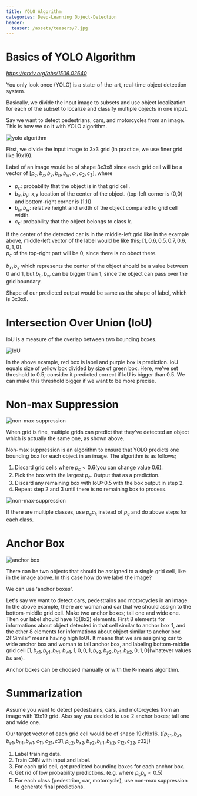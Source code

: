 ```yaml
---
title: YOLO Algorithm
categories: Deep-Learning Object-Detection
header:
  teaser: /assets/teasers/7.jpg
---
```


# Basics of YOLO Algorithm

*https://arxiv.org/abs/1506.02640*

You only look once (YOLO) is a state-of-the-art, real-time object detection system.

Basically, we divide the input image to subsets and use object localization for each of the subset to localize and classify multiple objects in one input.

Say we want to detect pedestrians, cars, and motorcycles from an image. This is how we do it with YOLO algorithm.

![yolo algorithm](https://lh3.googleusercontent.com/2Fzggnsd2GS_Lg_XMSjbddbbeKwESW6M8OfpUYEHZ2QAmqs8xmBh2NHKiNzzIZv0n-zOg1wINhodZIbhnfeuaPkSbls1np4ULXn_3Mk7D9TJffNgSP3HJKbEasES3a6nW3MF92TAfg=w2400)

First, we divide the input image to 3x3 grid (in practice, we use finer grid like 19x19).

Label of an image would be of shape 3x3x8 since each grid cell will be a vector of $[p_c, b_x, b_y, b_h, b_w, c_1, c_2, c_3]$, where

* $p_c$: probability that the object is in that grid cell.
* $b_x, b_y$: x,y location of the center of the object. (top-left corner is (0,0) and bottom-right corner is (1,1))
* $b_h, b_w$: relative height and width of the object compared to grid cell width.
* $c_k$: probability that the object belongs to class $k$.

If the center of the detected car is in the middle-left grid like in the example above, middle-left vector of the label would be like this; $[1, 0.6, 0.5, 0.7, 0.6, 0, 1, 0]$. <br>
$p_c$ of the top-right part will be 0, since there is no obect there.

$b_x, b_y$ which represents the center of the object should be a value between 0 and 1, but $b_h, b_w$ can be bigger than 1, since the object can pass over the grid boundary.

Shape of our predicted output would be same as the shape of label, which is 3x3x8.

# Intersection Over Union (IoU)

IoU is a measure of the overlap between two bounding boxes.

![IoU](https://lh3.googleusercontent.com/004xWuiitp1IM30P2rDIojurbgnllkKpT4ZVD-c4sZFMCUMy56N9FtqNdVGuz5lhdjzi2LVTpPRSRvnffKkN0N6KUEyCiCRe-PuoY0uSZaWzqfwIxU_aWBCtl02l3Yd-bi0S0xz2gg=w2400)

In the above example, red box is label and purple box is prediction. IoU equals size of yellow box divided by size of green box. Here, we've set threshold to 0.5; consider it predicted correct if IoU is bigger than 0.5. We can make this threshold bigger if we want to be more precise.

# Non-max Suppression

![non-max-suppression](https://lh3.googleusercontent.com/a4vJ53Iaz_tCH2d7GDZ29CDAZf1chksEkPMD9rmyRs5fnJNdqCkQWjTp-yh1wIwCmK6dY1WGkjmorhC3iOD0EdWshRNMmsm_8MZ8HlYiTSn-iLnzNcfAqySK-dPP4D9tFF6FfqPkcw=w2400)

When grid is fine, multiple grids can predict that they've detected an object which is actually the same one, as shown above.

Non-max suppression is an algorithm to ensure that YOLO predicts one bounding box for each object in an image. The algorithm is as follows;

1. Discard grid cells where $p_c<0.6$(you can change value 0.6).
2. Pick the box with the largest $p_c$. Output that as a prediction.
3. Discard any remaining box with IoU≥0.5 with the box output in step 2.
4. Repeat step 2 and 3 until there is no remaining box to process.

![non-max-suppression](https://lh3.googleusercontent.com/QjbGu_XwED4heoePNqWmvVW1pkOv_lO-3fozTTwaX3fvXYSZrdTlifS8jMIiZSQg3SB9gn2Jxl4UwUY_oqqAe_7NdYstwrK1Yay8_G-NMDYw8GLh1u9fP6fJnTvWS1T-xETUZy_tbg=w2400)

If there are multiple classes, use $p_cc_k$ instead of $p_c$ and do above steps for each class.

# Anchor Box

![anchor box](https://lh3.googleusercontent.com/gB0MaRNcJ9eJWcPWAfKb0p8K1fGvrmJSwzNWQy3ohgVUtj9Dn58_-GLfwZRSxFg4UBLGb3YYDZp3YLUFxsrCIS_Pe9-wdy3VYaUFHeClVjjGKM2wSZ93he6l35Qq0WkWvGuqHF16bA=w2400)

There can be two objects that should be assigned to a single grid cell, like in the image above. In this case how do we label the image?

We can use 'anchor boxes'.

Let's say we want to detect cars, pedestrains and motorcycles in an image. In the above example, there are woman and car that we should assign to the bottom-middle grid cell. Make two anchor boxes; tall one and wide one. Then our label should have 16(8x2) elements. First 8 elements for informations about object detected in that cell similar to anchor box 1, and the other 8 elements for informations about object similar to anchor box 2('Similar' means having high IoU). It means that we are assigning car to wide anchor box and woman to tall anchor box, and labeling bottom-middle grid cell $[1, b_{x1}, b_{y1}, b_{h1}, b_{w1}, 1, 0, 0, 1, b_{x2}, b_{y2}, b_{h1}, b_{h2}, 0, 1, 0]$(whatever values $b$s are).

Anchor boxes can be choosed manually or with the K-means algorithm.

# Summarization

Assume you want to detect pedestrains, cars, and motorcycles from an image with 19x19 grid. Also say you decided to use 2 anchor boxes; tall one and wide one.

Our target vector of each grid cell would be of shape 19x19x16. ($[p_{c1}, b_{x1}, b_{y1}, b_{h1}, b_{w1}, c_{11}, c_{21}, c{31}, p_{c2}, b_{x2}, b_{y2}, b_{h1}, b_{h2}, c_{12}, c_{22}, c{32}]$)

1. Label training data.
2. Train CNN with input and label.
3. For each grid cell, get predicted bounding boxes for each anchor box.
4. Get rid of low probability predictions. (e.g. where $p_cp_k<0.5$)
5. For each class (pedestrian, car, motorcycle), use non-max suppression to generate final predictions.
